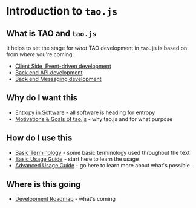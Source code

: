 # Introduction to `tao.js`

## What is TAO and `tao.js`

It helps to set the stage for _what_ TAO development in `tao.js` is based on from _where_ you're coming:

* [Client Side, Event-driven development](as-events.md)
* [Back end API development](as-api.md)
* [Back end Messaging development](as-messaging.md)

## Why do I want this

* [Entropy in Software](entropy.md) - all software is heading for entropy
* [Motivations & Goals of tao.js](motivations.md) - why tao.js and for what purpose

## How do I use this

* [Basic Terminology](basic-terms.md) - some basic terminology used throughout the text
* [Basic Usage Guide](../basics/README.md) - start here to learn the usage
* [Advanced Usage Guide](../advanced/README.md) - go here to learn more about what's possible

## Where is this going

* [Development Roadmap](roadmap.md) - what's coming

